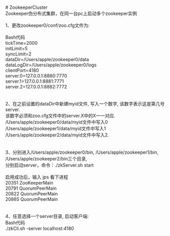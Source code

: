 <div><br></div><div># ZookeeperCluster</div><div>Zookeeper伪分布式集群，在同一台pc上启动多个zookeeper实例</div><div><br></div><div>1、更改zookeeper0/conf/zoo.cfg文件为:</div><div><br></div><div>Bash代码</div><div>tickTime=2000</div><div>initLimit=5</div><div>syncLimit=2</div><div>dataDir=/Users/apple/zookeeper0/data</div><div>dataLogDir=/Users/apple/zookeeper0/logs</div><div>clientPort=4180</div><div>server.0=127.0.0.1:8880:7770</div><div>server.1=127.0.0.1:8881:7771</div><div>server.2=127.0.0.1:8882:7772</div><div><br></div><div><br></div><div>2、在之前设置的dataDir中新建myid文件, 写入一个数字, 该数字表示这是第几号server.&nbsp;</div><div>该数字必须和zoo.cfg文件中的server.X中的X一一对应.</div><div>/Users/apple/zookeeper0/data/myid文件中写入0</div><div>/Users/apple/zookeeper1/data/myid文件中写入1</div><div>/Users/apple/zookeeper2/data/myid文件中写入2.</div><div><br></div><div><br></div><div>3、分别进入/Users/apple/zookeeper0/bin, /Users/apple/zookeeper1/bin, /Users/apple/zookeeper2/bin三个目录,&nbsp;</div><div>分别启动server，命令：./zkServer.sh start</div><div><br></div><div>启用成功后，输入 jps 看下进程</div><div>20351 ZooKeeperMain</div><div>20791 QuorumPeerMain</div><div>20822 QuorumPeerMain</div><div>20865 QuorumPeerMain</div><div><br></div><div><br></div><div>4、任意选择一个server目录, 启动客户端:</div><div>Bash代码</div><div>./zkCli.sh -server localhost:4180</div>
